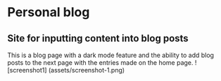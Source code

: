# Personal blog
## Site for inputting content into blog posts
This is a blog page with a dark mode feature and the ability to add blog posts to the next page with the entries made on the home page.
![screenshot1] (assets/screenshot-1.png)


